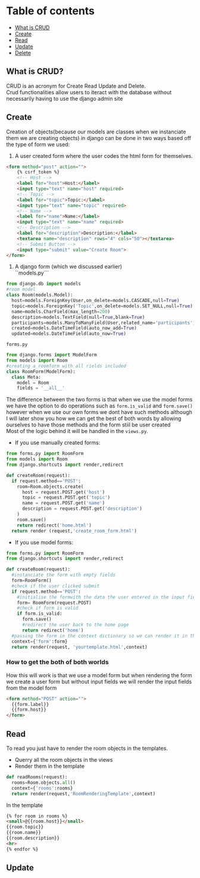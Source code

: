 # Table of contents
- [What is CRUD](#what-is-crud)
- [Create](#create)
- [Read](#read)
- [Update](#update)
- [Delete](#delete)

## What is CRUD?
CRUD is an acronym for Create Read Update and Delete.<br>
Crud functionalities allow users to iteract with the database without necessarily having to use the django admin site

## Create
Creation of objects(because our models are classes when we instanciate them we are creating objects) in django can be done in two ways based off the type of form we used:
1. A user created form where the user codes the html form for themselves.
```html
<form method="post" action="">
    {% csrf_token %}
    <!-- Host -->
    <label for="host">Host:</label>
    <input type="text" name="host" required>
    <!-- Topic -->
    <label for="topic">Topic:</label>
    <input type="text" name="topic" required>
    <!-- Name -->
    <label for="name">Name:</label>
    <input type="text" name="name" required>
    <!-- Description -->
    <label for="description">Description:</label>
    <textarea name="description" rows="4" cols="50"></textarea>
    <!-- Submit Button -->
    <input type="submit" value="Create Room">
</form>
```
1. A django form (which we discussed earlier)<br>
``models.py```
```python
from django.db import models
#room model
class Room(models.Model):
  host=models.ForeignKey(User,on_delete=models.CASCADE,null=True)
  topic=models.ForeignKey('Topic',on_delete=models.SET_NULL,null=True)
  name=models.CharField(max_length=200)
  description=models.TextField(null=True,blank=True)
  participants=models.ManyToManyField(User,related_name='participants')
  created=models.DateTimeField(auto_now_add=True)
  updated=models.DateTimeField(auto_now=True)
```
``forms.py``
```py
from django.forms import ModelForm
from models import Room
#creating a roomform with all rields included
class RoomForm(ModelForm):
  class Meta:
    model = Room
    fields = '__all__' 
```
The difference between the two forms is that when we use the model forms we have the option to do operations such as ``form.is_valid`` and ``form.save()`` however when we use our own forms we dont have such methods although I will later show you how we can get the best of both words by allowing ourselves to have those methods and the form stiil be user created<br>
Most of the logic behind it will be handled in the ``views.py``.<br>
- If you use manually created forms:
```py
from forms.py import RoomForm
from models import Room
from django.shortcuts import render,redirect

def createRoom(request):
  if request.method=='POST':
    room=Room.objects.create(
      host = request.POST.get('host')
      topic = request.POST.get('topic')
      name = request.POST.get('name')
      description = request.POST.get('description')
    )
    room.save()
    return redirect('home.html')
  return render (request,'create_room_form.html')
```
- If you use model forms:
```py
from forms.py import RoomForm
from django.shortcuts import render,redirect

def createRoom(request):
  #instanciate the form with empty fields
  form=RoomForm()
  #check if the user clicked submit
  if request.method=='POST':
    #initialise the formwith the data the user entered in the input field
    form= RoomForm(request.POST)
    #check if form is valid
    if form.is_valid:
      form.save()
      #redirect the user back to the home page
      return redirect('home')
  #passing the form in the context dictionary so we can render it in the template
  context={'form':form}
  return render(request, 'yourtemplate.html',context)
```
### How to get the both of both worlds
How this will work is that we use a model form but when rendering the form we create a user form but without input fields we will render the input fields from the model form
```html
<form method="POST" action="">
  {{form.label}}
  {{form.host}}
</form>
```

## Read
To read you just have to render the room objects in the templates.<br>
- Querry all the room objects in the views
- Render them in the template 

```python
def readRooms(request):
  rooms=Room.objects.all()
  context={'rooms':rooms}
  return render(request,'RoomRenderingTemplate',context)
```
In the template
```html
{% for room in rooms %}
<small>@{{room.host}}</small>
{{room.topic}}
{{room.name}}
{{room.description}}
<hr>
{% endfor %}
```

## Update
